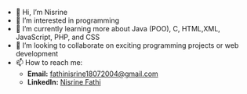 - 👋 Hi, I’m Nisrine 
- 👀 I’m interested in programming 
- 🌱 I’m currently learning more about Java (POO), C, HTML,XML, JavaScript, PHP, and CSS
- 💞️ I’m looking to collaborate on exciting programming projects or web development
- 📫 How to reach me:  
   - **Email:** fathinisrine18072004@gmail.com  
   - **LinkedIn:** [Nisrine Fathi](https://www.linkedin.com/in/nisrine-fathi-19a077352)  
